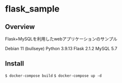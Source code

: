 # flask_sample
## Overview
Flask+MySQLを利用したwebアプリケーションのサンプル

Debian 11 (bullseye)
Python 3.9.13
Flask 2.1.2
MySQL 5.7

## Install
`$ docker-compose build`
`$ docker-compose up -d`